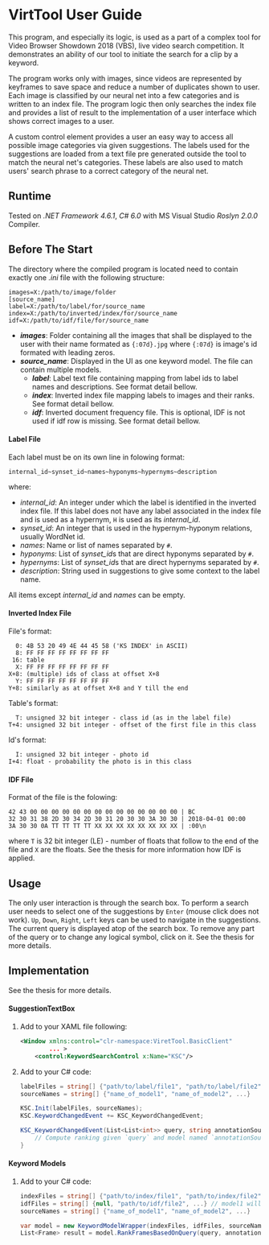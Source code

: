 VirtTool User Guide
===================

This program, and especially its logic, is used as a part of a complex tool
for Video Browser Showdown 2018 (VBS), live video search competition.
It demonstrates an ability of our tool to initiate the search for a clip
by a keyword.

The program works only with images, since videos are represented by keyframes
to save space and reduce a number of duplicates shown to user. Each image is
classified by our neural net into a few categories and is written to an index file.
The program logic then only searches the index file and provides a list of result
to the implementation of a user interface which shows correct images to a user.

A custom control element provides a user an easy way to access all possible
image categories via given suggestions. The labels used for the suggestions are loaded from a
text file pre generated outside the tool to match the neural net's categories.
These labels are also used to match users' search phrase to a correct category of the neural net.

## Runtime
Tested on *.NET Framework 4.6.1*, *C# 6.0* with MS Visual Studio *Roslyn 2.0.0* Compiler.

## Before The Start
The directory where the compiled program is located need to contain exactly one *.ini*
file with the following structure:

    images=X:/path/to/image/folder
    [source_name]
    label=X:/path/to/label/for/source_name
    index=X:/path/to/inverted/index/for/source_name
    idf=X:/path/to/idf/file/for/source_name

- ***images***: Folder containing all the images that shall be displayed to the user with their name formated as `{:07d}.jpg`
                where `{:07d}` is image's id formated with leading zeros.
- ***source\_name***: Displayed in the UI as one keyword model. The file can contain multiple models.
  - ***label***: Label text file containing mapping from label ids to label names and descriptions.
                 See format detail bellow.
  - ***index***: Inverted index file mapping labels to images and their ranks. See format detail bellow.
  - ***idf***: Inverted document frequency file. This is optional, IDF is not used if idf row is missing. See format detail bellow.


#### Label File
Each label must be on its own line in folowing format:

    internal_id~synset_id~names~hyponyms~hypernyms~description

where:
- *internal\_id*: An integer under which the label is identified in the inverted index file.
                  If this label does not have any label associated in the index file and is used as a hypernym, `H` is used as its *internal\_id*.
- *synset\_id*: An integer that is used in the hypernym-hyponym relations, usually WordNet id.
- *names*: Name or list of names separated by `#`.
- *hyponyms*: List of *synset\_id*s that are direct hyponyms separated by `#`.
- *hypernyms*: List of *synset\_id*s that are direct hypernyms separated by `#`.
- *description*: String used in suggestions to give some context to the label name.

All items except *internal\_id* and *names* can be empty.


#### Inverted Index File

File's format:

	  0: 4B 53 20 49 4E 44 45 58 ('KS INDEX' in ASCII)
	  8: FF FF FF FF FF FF FF FF
	 16: table
	  X: FF FF FF FF FF FF FF FF
	X+8: (multiple) ids of class at offset X+8
	  Y: FF FF FF FF FF FF FF FF
	Y+8: similarly as at offset X+8 and Y till the end

Table's format:

	  T: unsigned 32 bit integer - class id (as in the label file)
	T+4: unsigned 32 bit integer - offset of the first file in this class

Id's format:

	  I: unsigned 32 bit integer - photo id
	I+4: float - probability the photo is in this class

#### IDF File
Format of the file is the folowing:

    42 43 00 00 00 00 00 00 00 00 00 00 00 00 00 00 | BC              
    32 30 31 38 2D 30 34 2D 30 31 20 30 30 3A 30 30 | 2018-04-01 00:00
    3A 30 30 0A TT TT TT TT XX XX XX XX XX XX XX XX | :00\n

where `T` is 32 bit integer (LE) - number of floats that follow to the end of the file and `X` are the floats.
See the thesis for more information how IDF is applied.

## Usage

The only user interaction is through the search box.
To perform a search user needs to select one of the suggestions by `Enter` (mouse click does not work).
`Up`, `Down`, `Right`, `Left` keys can be used to navigate in the suggestions.
The current query is displayed atop of the search box. To remove any part of the query or to change any logical symbol, click on it.
See the thesis for more details.

## Implementation
See the thesis for more details.

#### SuggestionTextBox

1. Add to your XAML file following:
    ```xml
    <Window xmlns:control="clr-namespace:ViretTool.BasicClient"
            ... >
        <control:KeywordSearchControl x:Name="KSC"/>
    ```
2. Add to your C# code:
    ```csharp
    labelFiles = string[] {"path/to/label/file1", "path/to/label/file2", ...}
    sourceNames = string[] {"name_of_model1", "name_of_model2", ...}

    KSC.Init(labelFiles, sourceNames);
    KSC.KeywordChangedEvent += KSC_KeywordChangedEvent;

    KSC_KeywordChangedEvent(List<List<int>> query, string annotationSource) { 
        // Compute ranking given `query` and model named `annotationSource`.
    }
    ```

#### Keyword Models

1. Add to your C# code:
    ```csharp
    indexFiles = string[] {"path/to/index/file1", "path/to/index/file2", ...}
    idfFiles = string[] {null, "path/to/idf/file2", ...} // model1 will not use IDF
    sourceNames = string[] {"name_of_model1", "name_of_model2", ...}

    var model = new KeywordModelWrapper(indexFiles, idfFiles, sourceNames);
    List<Frame> result = model.RankFramesBasedOnQuery(query, annotationSource);
    ```